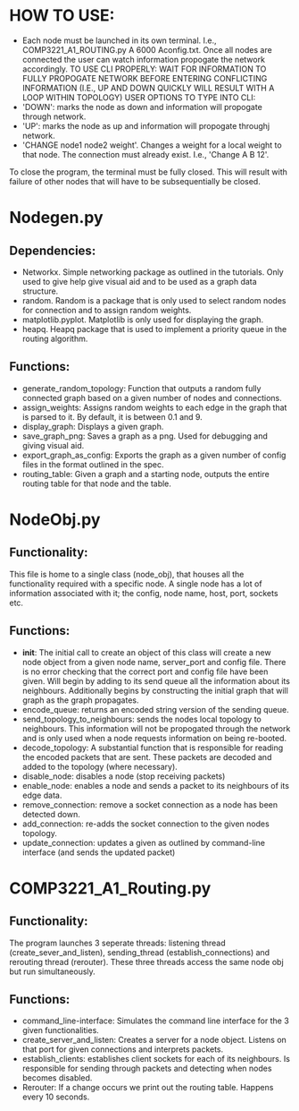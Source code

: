 # HOW TO USE:

- Each node must be launched in its own terminal. I.e., COMP3221_A1_ROUTING.py A 6000 Aconfig.txt. Once all nodes are connected the user can watch information propogate the network accordingly. 
TO USE CLI PROPERLY: WAIT FOR INFORMATION TO FULLY PROPOGATE NETWORK BEFORE ENTERING CONFLICTING INFORMATION (I.E., UP AND DOWN QUICKLY WILL RESULT WITH A LOOP WITHIN TOPOLOGY)
USER OPTIONS TO TYPE INTO CLI:
- 'DOWN': marks the node as down and information will propogate through network.
- 'UP': marks the node as up and information will propogate throughj network.
- 'CHANGE node1 node2 weight'. Changes a weight for a local weight to that node. The connection must already exist. I.e., 'Change A B 12'. 

To close the program, the terminal must be fully closed. This will result with failure of other nodes that will have to be subsequentially be closed. 

# Nodegen.py

## Dependencies:

- Networkx. Simple networking package as outlined in the tutorials. Only used to give help give visual aid and to be used as a graph data structure.
- random. Random is a package that is only used to select random nodes for connection and to assign random weights.
- matplotlib.pyplot. Matplotlib is only used for displaying the graph.
- heapq. Heapq package that is used to implement a priority queue in the routing algorithm.

## Functions:

- generate_random_topology: Function that outputs a random fully connected graph based on a given number of nodes and connections.
- assign_weights: Assigns random weights to each edge in the graph that is parsed to it. By default, it is between 0.1 and 9.
- display_graph: Displays a given graph.
- save_graph_png: Saves a graph as a png. Used for debugging and giving visual aid.
- export_graph_as_config: Exports the graph as a given number of config files in the format outlined in the spec.
- routing_table: Given a graph and a starting node, outputs the entire routing table for that node and the table.

# NodeObj.py

## Functionality:

This file is home to a single class (node_obj), that houses all the functionality required with a specific node. A single node has a lot of information associated with it; the config, node name, host, port, sockets etc.

## Functions:

- **init**: The initial call to create an object of this class will create a new node object from a given node name, server_port and config file. There is no error checking that the correct port and config file have been given. Will begin by adding to its send queue all the information about its neighbours. Additionally begins by constructing the initial graph that will graph as the graph propagates.
- encode_queue: returns an encoded string version of the sending queue.
- send_topology_to_neighbours: sends the nodes local topology to neighbours. This information will not be propogated through the network and is only used when a node requests information on being re-booted.
- decode_topology: A substantial function that is responsible for reading the encoded packets that are sent. These packets are decoded and added to the topology (where necessary).
- disable_node: disables a node (stop receiving packets)
- enable_node: enables a node and sends a packet to its neighbours of its edge data.
- remove_connection: remove a socket connection as a node has been detected down.
- add_connection: re-adds the socket connection to the given nodes topology.
- update_connection: updates a given as outlined by command-line interface (and sends the updated packet)

# COMP3221_A1_Routing.py

## Functionality:

The program launches 3 seperate threads: listening thread (create_sever_and_listen), sending_thread (establish_connections) and rerouting thread (rerouter). These three threads access the same node obj but run simultaneously.

## Functions:

- command_line-interface: Simulates the command line interface for the 3 given functionalities.
- create_server_and_listen: Creates a server for a node object. Listens on that port for given connections and interprets packets.
- establish_clients: establishes client sockets for each of its neighbours. Is responsible for sending through packets and detecting when nodes becomes disabled.
- Rerouter: If a change occurs we print out the routing table. Happens every 10 seconds.
